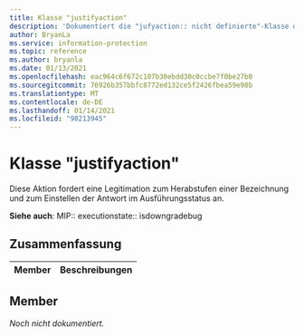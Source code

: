 ```yaml
---
title: Klasse "justifyaction"
description: 'Dokumentiert die "jufyaction:: nicht definierte"-Klasse des Microsoft Information Protection (MIP) SDK.'
author: BryanLa
ms.service: information-protection
ms.topic: reference
ms.author: bryanla
ms.date: 01/13/2021
ms.openlocfilehash: eac964c6f672c107b30ebdd30c0ccbe7f0be27b0
ms.sourcegitcommit: 76926b357bbfc8772ed132ce5f2426fbea59e98b
ms.translationtype: MT
ms.contentlocale: de-DE
ms.lasthandoff: 01/14/2021
ms.locfileid: "98213945"
---
```

# <a name="class-justifyaction"></a>Klasse "justifyaction" 
Diese Aktion fordert eine Legitimation zum Herabstufen einer Bezeichnung und zum Einstellen der Antwort im Ausführungsstatus an.
  
**Siehe auch**: MIP:: executionstate:: isdowngradebug
  
## <a name="summary"></a>Zusammenfassung
 Member                        | Beschreibungen                                
--------------------------------|---------------------------------------------
  
## <a name="members"></a>Member
_Noch nicht dokumentiert._
